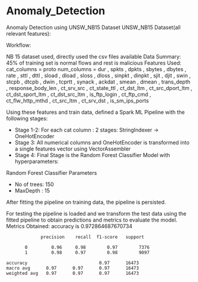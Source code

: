# Anomaly_Detection
Anomaly Detection using UNSW_NB15 Dataset
UNSW_NB15 Dataset(all relevant features):

Workflow:

NB 15 dataset used, directly used the csv files available
Data Summary: 45% of training set is normal flows and rest is malicious
Features Used:  
cat_columns =   proto 
num_columns =   dur  ,    spkts  ,   dpkts  ,   sbytes  ,   dbytes  ,
  rate  ,   sttl  ,   dttl  ,   sload  ,   dload  ,   sloss  ,   dloss  ,   sinpkt  ,   dinpkt  ,   sjit  ,   djit  ,   swin  ,   stcpb  ,  dtcpb  ,   dwin  ,   tcprtt  ,   synack  ,   ackdat  ,   smean  ,   dmean  ,   trans_depth  ,   response_body_len  ,   ct_srv_src  ,  ct_state_ttl  ,   ct_dst_ltm  ,   ct_src_dport_ltm  ,   ct_dst_sport_ltm  ,   ct_dst_src_ltm  ,   is_ftp_login  ,   ct_ftp_cmd  ,   ct_flw_http_mthd  ,   ct_src_ltm  ,   ct_srv_dst  ,   is_sm_ips_ports  

Using these features and train data, defined a Spark ML Pipeline with the following stages:

- Stage 1-2: For each cat column : 2 stages: StringIndexer → OneHotEncoder
- Stage 3: All numerical columns and OneHotEncoder is transformed into a single features vector using VectorAssembler
- Stage 4: Final Stage is the Random Forest Classifier Model with hyperparameters: 

Random Forest Classifier Parameters
- No of trees: 150
- MaxDepth : 15

After fitting the pipeline on training data, the pipeline is persisted.

For testing the pipeline is loaded and we transform the test data using the fitted pipeline to obtain predictions and metrics to evaluate the model.
Metrics Obtained: accuracy is 0.972864687670734

                 precision    recall  f1-score   support

           0         0.96     0.98        0.97        7376
           1         0.98     0.97        0.98        9097

    accuracy                           0.97      16473
    macro avg      0.97      0.97      0.97      16473
    weighted avg   0.97      0.97      0.97      16473
